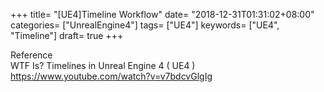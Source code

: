 +++
title= "[UE4]Timeline Workflow"
date= "2018-12-31T01:31:02+08:00"
categories= ["UnrealEngine4"]
tags= ["UE4"]
keywords= ["UE4", "Timeline"]
draft= true
+++



Reference  
WTF Is? Timelines in Unreal Engine 4 ( UE4 )  
https://www.youtube.com/watch?v=v7bdcvGlgIg